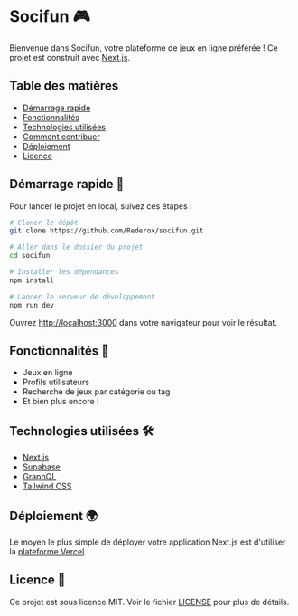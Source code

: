 # Socifun 🎮

Bienvenue dans Socifun, votre plateforme de jeux en ligne préférée ! Ce projet est construit avec [Next.js](https://nextjs.org/).

## Table des matières

- [Démarrage rapide](#démarrage-rapide)
- [Fonctionnalités](#fonctionnalités)
- [Technologies utilisées](#technologies-utilisées)
- [Comment contribuer](#comment-contribuer)
- [Déploiement](#déploiement)
- [Licence](#licence)

## Démarrage rapide 🚀

Pour lancer le projet en local, suivez ces étapes :

```bash
# Cloner le dépôt
git clone https://github.com/Rederox/socifun.git

# Aller dans le dossier du projet
cd socifun

# Installer les dépendances
npm install

# Lancer le serveur de développement
npm run dev
```

Ouvrez [http://localhost:3000](http://localhost:3000) dans votre navigateur pour voir le résultat.

## Fonctionnalités 🎉

- Jeux en ligne
- Profils utilisateurs
- Recherche de jeux par catégorie ou tag
- Et bien plus encore !

## Technologies utilisées 🛠️

- [Next.js](https://nextjs.org/)
- [Supabase](https://supabase.io/)
- [GraphQL](https://graphql.org/)
- [Tailwind CSS](https://tailwindcss.com/)

## Déploiement 🌍

Le moyen le plus simple de déployer votre application Next.js est d'utiliser la [plateforme Vercel](https://vercel.com/new?utm_medium=default-template&filter=next.js&utm_source=create-next-app&utm_campaign=create-next-app-readme).

## Licence 📝

Ce projet est sous licence MIT. Voir le fichier [LICENSE](LICENSE) pour plus de détails.
